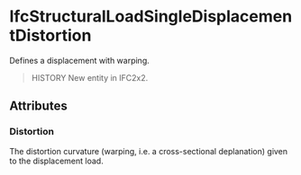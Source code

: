 # IfcStructuralLoadSingleDisplacementDistortion

Defines a displacement with warping.<!-- end of definition -->

> HISTORY  New entity in IFC2x2.

## Attributes

### Distortion
The distortion curvature (warping, i.e. a cross-sectional deplanation) given to the displacement load.
